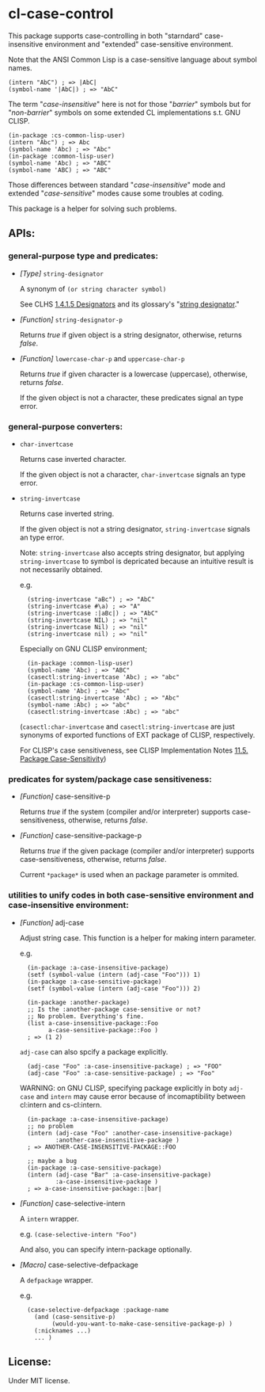 cl-case-control
====

This package supports case-controlling in both "starndard" case-insensitive environment and "extended" case-sensitive environment.

Note that the ANSI Common Lisp is a case-sensitive language about symbol names.

    (intern "AbC") ; => |AbC|
    (symbol-name '|AbC|) ; => "AbC"

The term "*case-insensitive*" here is not for those "*barrier*" symbols but for "*non-barrier*" symbols on some extended CL implementations s.t. GNU CLISP.

    (in-package :cs-common-lisp-user)
    (intern "Abc") ; => Abc
    (symbol-name 'Abc) ; => "Abc"
    (in-package :common-lisp-user)
    (symbol-name 'Abc) ; => "ABC"
    (symbol-name 'ABC) ; => "ABC"

Those differences between standard "*case-insensitive*" mode and extended "*case-sensitive*" modes cause some troubles at coding.

This package is a helper for solving such problems.

## APIs:

### general-purpose type and predicates:

* *[Type]* `string-designator`

  A synonym of `(or string character symbol)`
  
  See CLHS [1.4.1.5 Designators](http://www.lispworks.com/documentation/HyperSpec/Body/01_dae.htm) and its glossary's "[string designator](http://www.lispworks.com/documentation/HyperSpec/Body/26_glo_s.htm#string_designator)."

* *[Function]* `string-designator-p`

  Returns *true* if given object is a string designator, otherwise, returns *false*.

* *[Function]* `lowercase-char-p` and `uppercase-char-p`

  Returns *true* if given character is a lowercase (uppercase), otherwise, returns *false*.

  If the given object is not a character, these predicates signal an type error. 

### general-purpose converters:
* `char-invertcase`

  Returns case inverted character.

  If the given object is not a character, `char-invertcase` signals an type error.

* `string-invertcase`

  Returns case inverted string. 

  If the given object is not a string designator, `string-invertcase` signals an type error.

  Note: `string-invertcase` also accepts string designator,
  but applying `string-invertcase` to symbol is depricated because an intuitive result is not necessarily obtained. 

  e.g.

        (string-invertcase "aBc") ; => "AbC"
        (string-invertcase #\a) ; => "A"
        (string-invertcase :|aBc|) ; => "AbC"
        (string-invertcase NIL) ; => "nil"
        (string-invertcase Nil) ; => "nil"
        (string-invertcase nil) ; => "nil"

  Especially on GNU CLISP environment;

        (in-package :common-lisp-user)
        (symbol-name 'Abc) ; => "ABC"
        (casectl:string-invertcase 'Abc) ; => "abc"
        (in-package :cs-common-lisp-user)
        (symbol-name 'Abc) ; => "Abc"
        (casectl:string-invertcase 'Abc) ; => "Abc"
        (symbol-name :Abc) ; => "abc"
        (casectl:string-invertcase :Abc) ; => "abc"

  (`casectl:char-invertcase` and `casectl:string-invertcase` are just synonyms of exported functions of EXT package of CLISP, respectively.

  For CLISP's case sensitiveness, see CLISP Implementation Notes [11.5. Package Case-Sensitivity](http://clisp.org/impnotes/package-case.html))

### predicates for system/package case sensitiveness:

* *[Function]* case-sensitive-p

  Returns *true* if the system (compiler and/or interpreter) supports case-sensitiveness, otherwise, returns *false*.

* *[Function]* case-sensitive-package-p

  Returns *true* if the given package (compiler and/or interpreter) supports case-sensitiveness, otherwise, returns *false*.

  Current `*package*` is used when an package parameter is ommited.

### utilities to unify codes in both case-sensitive environment and case-insensitive environment:

* *[Function]* adj-case

  Adjust string case. This function is a helper for making intern parameter.

  e.g.

        (in-package :a-case-insensitive-package)
        (setf (symbol-value (intern (adj-case "Foo"))) 1)
        (in-package :a-case-sensitive-package)
        (setf (symbol-value (intern (adj-case "Foo"))) 2)

        (in-package :another-package)
        ;; Is the :another-package case-sensitive or not?
        ;; No problem. Everything's fine.
        (list a-case-insensitive-package::Foo
              a-case-sensitive-package::Foo )
        ; => (1 2)

  `adj-case` can also spcify a package explicitly.

        (adj-case "Foo" :a-case-insensitive-package) ; => "FOO"
        (adj-case "Foo" :a-case-sensitive-package) ; => "Foo"

   WARNING: on GNU CLISP, specifying package explicitly
   in boty `adj-case` and `intern` may cause error because of incomaptibility between cl:intern and cs-cl:intern.

        (in-package :a-case-insensitive-package)
        ;; no problem
        (intern (adj-case "Foo" :another-case-insensitive-package)
                :another-case-insensitive-package )
        ; => ANOTHER-CASE-INSENSITIVE-PACKAGE::FOO

        ;; maybe a bug
        (in-package :a-case-sensitive-package)
        (intern (adj-case "Bar" :a-case-insensitive-package)
                :a-case-insensitive-package )
        ; => a-case-insensitive-package::|bar|

* *[Function]* case-selective-intern

  A `intern` wrapper.

  e.g. `(case-selective-intern "Foo")`

  And also, you can specify intern-package optionally.


* *[Macro]* case-selective-defpackage

  A `defpackage` wrapper.

  e.g.

        (case-selective-defpackage :package-name
          (and (case-sensitive-p)
               (would-you-want-to-make-case-sensitive-package-p) )
          (:nicknames ...)
          ... )

## License:
Under MIT license.
